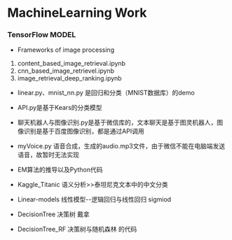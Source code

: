 # MachineLearning Work
### TensorFlow MODEL
* Frameworks of image processing
 1. content_based_image_retrieval.ipynb	
 2. cnn_based_image_retrievel.ipynb	
 3. image_retrieval_deep_ranking.ipynb

* linear.py、mnist_nn.py 是回归和分类（MNIST数据库）的demo
* API.py是基于Kears的分类模型

* 聊天机器人与图像识别.py是基于微信库的，文本聊天是基于图灵机器人，图像识别是基于百度图像识别，都是通过API调用
* myVoice.py 语音合成，生成的audio.mp3文件，由于微信不能在电脑端发送语音，故暂时无法实现

* EM算法的推导以及Python代码
* Kaggle_Titanic  语义分析>>泰坦尼克文本中的中文分类
* Linear-models   线性模型--逻辑回归与线性回归 sigmiod
* DecisionTree    决策树 戴拿
* DecisionTree_RF 决策树与随机森林 的代码
